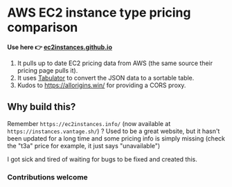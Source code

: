 # AWS EC2 instance type pricing comparison

**Use here 👉 [ec2instances.github.io](https://ec2instances.github.io)**

1. It pulls up to date EC2 pricing data from AWS (the same source their pricing page pulls it).
2. It uses [Tabulator](http://tabulator.info/) to convert the JSON data to a sortable table.
3. Kudos to https://allorigins.win/ for providing a CORS proxy.

## Why build this?

Remember `https://ec2instances.info/` (now available at `https://instances.vantage.sh/`) ? Used to be a great website, but it hasn't been updated for a long time and some pricing info is simply missing (check the "t3a" price for example, it just says "unavailable")

I got sick and tired of waiting for bugs to be fixed and created this.

### Contributions welcome
